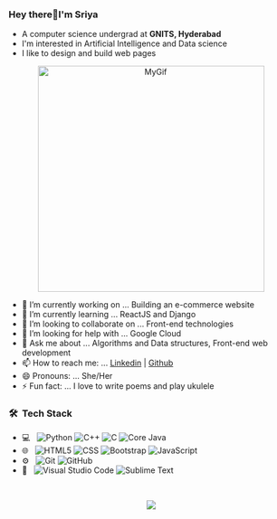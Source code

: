 ### Hey there👋I'm Sriya
- A computer science undergrad at **GNITS, Hyderabad**
- I'm interested in Artificial Intelligence and Data science 
- I like to design and build web pages

<p align="center">
<img src="https://user-images.githubusercontent.com/63009472/115747177-9d177b00-a3b2-11eb-8c36-11d0a6207090.gif" alt="MyGif" width="400" height="400"/>
</p>

- 🔭 I’m currently working on ... Building an e-commerce website
- 🌱 I’m currently learning ... ReactJS and Django
- 👯 I’m looking to collaborate on ... Front-end technologies
- 🤔 I’m looking for help with ... Google Cloud
- 💬 Ask me about ... Algorithms and Data structures, Front-end web development
- 📫 How to reach me: ... [Linkedin](https://www.linkedin.com/in/nagasaisriya/) | [Github](https://github.com/nagasaisriya)
- 😄 Pronouns: ... She/Her
- ⚡ Fun fact: ... I love to write poems and play ukulele

<h3> 🛠 &nbsp;Tech Stack</h3>

- 💻 &nbsp;
  ![Python](https://img.shields.io/badge/-Python-333333?style=flat&logo=python)
  ![C++](https://img.shields.io/badge/-C++-333333?style=flat&logo=C%2B%2B)
  ![C](https://img.shields.io/badge/-C-333333?style=flat&logo=C)
  ![Core Java](https://img.shields.io/badge/-Java-333333?style=flat&logo=Java)
- 🌐 &nbsp;
  ![HTML5](https://img.shields.io/badge/-HTML5-333333?style=flat&logo=HTML5)
  ![CSS](https://img.shields.io/badge/-CSS-333333?style=flat&logo=CSS3&logoColor=1572B6)
  ![Bootstrap](https://img.shields.io/badge/-Bootstrap-333333?style=flat&logo=bootstrap)
  ![JavaScript](https://img.shields.io/badge/-JavaScript-333333?style=flat&logo=javascript)
- ⚙️ &nbsp;
  ![Git](https://img.shields.io/badge/-Git-333333?style=flat&logo=git)
  ![GitHub](https://img.shields.io/badge/-GitHub-333333?style=flat&logo=github)
- 🔧 &nbsp;
  ![Visual Studio Code](https://img.shields.io/badge/-Visual%20Studio%20Code-333333?style=flat&logo=visual-studio-code&logoColor=007ACC)
  ![Sublime Text](https://img.shields.io/badge/-Sublime%20Text-333333?style=flat&logo=sublime-text)

</br>
<p align="center">
<img src="https://github-readme-stats.vercel.app/api?username=nagasaisriya&&show_icons=true&count_private=true" />
</p>
